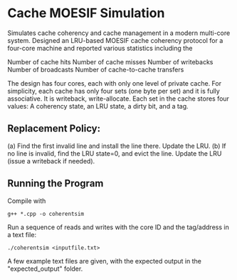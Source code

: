 # Cache MOESIF Simulation
Simulates cache coherency and cache management in a modern multi-core system. Designed an LRU-based MOESIF cache coherency protocol for a four-core machine and reported various statistics including the

Number of cache hits
Number of cache misses
Number of writebacks
Number of broadcasts
Number of cache-to-cache transfers

The design has four cores, each with only one level of private cache. For simplicity, each cache has only four sets (one byte per set) and it is fully associative. It is writeback, write-allocate. Each set in the cache stores four values: A coherency state, an LRU state, a dirty bit, and a tag.

## Replacement Policy: 
(a) Find the first invalid line and install the line there. Update the LRU. 
(b) If no line is invalid, find the LRU state=0, and evict the line. Update the LRU (issue a writeback if needed).

## Running the Program
Compile with 
```shell
g++ *.cpp -o coherentsim
```

Run a sequence of reads and writes with the core ID and the tag/address in a text file:
```shell
./coherentsim <inputfile.txt>
```

A few example text files are given, with the expected output in the "expected_output" folder.


